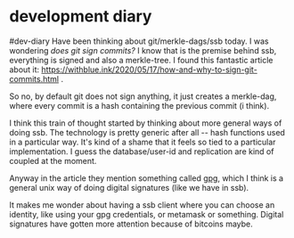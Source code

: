 # development diary

#dev-diary 
Have been thinking about git/merkle-dags/ssb today. I was wondering *does git sign commits?* I know that is the premise behind ssb, everything is signed and also a merkle-tree. I found this fantastic article about it: https://withblue.ink/2020/05/17/how-and-why-to-sign-git-commits.html .

So no, by default git does not sign anything, it just creates a merkle-dag, where every commit is a hash containing the previous commit (i think).

I think this train of thought started by thinking about more general ways of doing ssb. The technology is pretty generic after all -- hash functions used in a particular way. It's kind of a shame that it feels so tied to a particular implementation. I guess the database/user-id and replication are kind of coupled at the moment.

Anyway in the article they mention something called [gpg](https://gnupg.org/), which I think is a general unix way of doing digital signatures (like we have in ssb).

It makes me wonder about having a ssb client where you can choose an identity, like using your gpg credentials, or metamask or something. Digital signatures have gotten more attention because of bitcoins maybe. 


